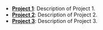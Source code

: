 
- **[Project 1](./project1)**: Description of Project 1.
- **[Project 2](./project2)**: Description of Project 2.
- **[Project 3](./project3)**: Description of Project 3.
